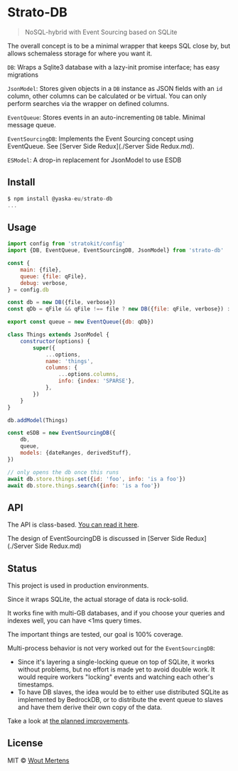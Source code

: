 # Strato-DB

> NoSQL-hybrid with Event Sourcing based on SQLite

The overall concept is to be a minimal wrapper that keeps SQL close by, but allows schemaless storage for where you want it.

`DB`: Wraps a Sqlite3 database with a lazy-init promise interface; has easy migrations

`JsonModel`: Stores given objects in a `DB` instance as JSON fields with an `id` column, other columns can be calculated or be virtual. You can only perform searches via the wrapper on defined columns.

`EventQueue`: Stores events in an auto-incrementing `DB` table. Minimal message queue.

`EventSourcingDB`: Implements the Event Sourcing concept using EventQueue. See [Server Side Redux](./Server Side Redux.md).

`ESModel`: A drop-in replacement for JsonModel to use ESDB

## Install

```js
$ npm install @yaska-eu/strato-db
...
```

## Usage

```js
import config from 'stratokit/config'
import {DB, EventQueue, EventSourcingDB, JsonModel} from 'strato-db'

const {
	main: {file},
	queue: {file: qFile},
	debug: verbose,
} = config.db

const db = new DB({file, verbose})
const qDb = qFile && qFile !== file ? new DB({file: qFile, verbose}) : db

export const queue = new EventQueue({db: qDb})

class Things extends JsonModel {
	constructor(options) {
		super({
			...options,
			name: 'things',
			columns: {
				...options.columns,
				info: {index: 'SPARSE'},
			},
		})
	}
}

db.addModel(Things)

const eSDB = new EventSourcingDB({
	db,
	queue,
	models: {dateRanges, derivedStuff},
})

// only opens the db once this runs
await db.store.things.set({id: 'foo', info: 'is a foo'})
await db.store.things.search({info: 'is a foo'})
```

## API

The API is class-based. [You can read it here](./API.md).

The design of EventSourcingDB is discussed in [Server Side Redux](./Server Side Redux.md)

## Status

This project is used in production environments.

Since it wraps SQLite, the actual storage of data is rock-solid.

It works fine with multi-GB databases, and if you choose your queries and indexes well, you can have <1ms query times.

The important things are tested, our goal is 100% coverage.

Multi-process behavior is not very worked out for the `EventSourcingDB`:

- Since it's layering a single-locking queue on top of SQLite, it works without problems, but no effort is made yet to avoid double work. It would require workers "locking" events and watching each other's timestamps.
- To have DB slaves, the idea would be to either use distributed SQLite as implemented by BedrockDB, or to distribute the event queue to slaves and have them derive their own copy of the data.

Take a look at [the planned improvements](./TODO.md).

## License

MIT © [Wout Mertens](https://yaska.eu)
